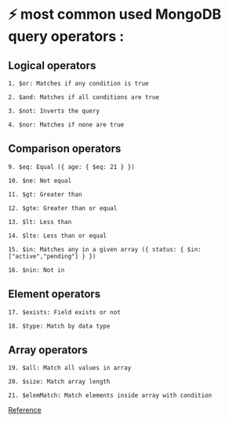 # ⚡ most common used MongoDB query operators :

## Logical operators

    1. $or: Matches if any condition is true

    2. $and: Matches if all conditions are true

    3. $not: Inverts the query

    4. $nor: Matches if none are true

## Comparison operators

    9. $eq: Equal ({ age: { $eq: 21 } })

    10. $ne: Not equal

    11. $gt: Greater than

    12. $gte: Greater than or equal

    13. $lt: Less than

    14. $lte: Less than or equal

    15. $in: Matches any in a given array ({ status: { $in: ["active","pending"] } })

    16. $nin: Not in

## Element operators

    17. $exists: Field exists or not

    18. $type: Match by data type

## Array operators

    19. $all: Match all values in array

    20. $size: Match array length

    21. $elemMatch: Match elements inside array with condition

[Reference](https://www.mongodb.com/docs/manual/reference/mql/query-predicates/)
